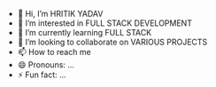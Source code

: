 - 👋 Hi, I’m HRITIK YADAV
- 👀 I’m interested in FULL STACK DEVELOPMENT
- 🌱 I’m currently learning FULL STACK
- 💞️ I’m looking to collaborate on VARIOUS PROJECTS
- 📫 How to reach me
- 😄 Pronouns: ...
- ⚡ Fun fact: ...

<!---
hritikyadav07/hritikyadav07 is a ✨ special ✨ repository because its `README.md` (this file) appears on your GitHub profile.
You can click the Preview link to take a look at your changes.
--->
